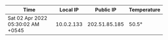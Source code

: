 | Time     | Local IP | Public IP | Temperature |
| ----------- | ----------- | ----------- | ----------- |
| Sat 02 Apr 2022 05:30:02 AM +0545      | 10.0.2.133     | 202.51.85.185  | 50.5° |
